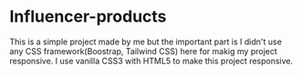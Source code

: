 # Influencer-products
This is a simple project made by me but the important part is I didn't use any CSS framework(Boostrap, Tailwind CSS) here for makig my project responsive. I use vanilla CSS3 with HTML5 
to make this project responsive.
